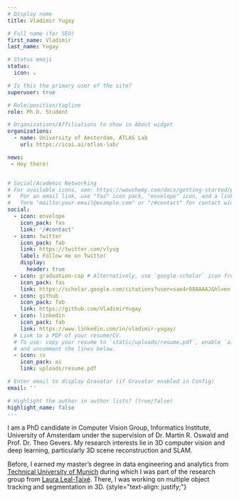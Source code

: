 ```yaml
---
# Display name
title: Vladimir Yugay

# Full name (for SEO)
first_name: Vladimir
last_name: Yugay

# Status emoji
status:
  icon: ☕️

# Is this the primary user of the site?
superuser: true

# Role/position/tagline
role: Ph.D. Student

# Organizations/Affiliations to show in About widget
organizations:
  - name: University of Amsterdam, ATLAS Lab
    url: https://icai.ai/atlas-lab/

news:
 - Hey there!


# Social/Academic Networking
# For available icons, see: https://wowchemy.com/docs/getting-started/page-builder/#icons
#   For an email link, use "fas" icon pack, "envelope" icon, and a link in the
#   form "mailto:your-email@example.com" or "/#contact" for contact widget.
social:
  - icon: envelope
    icon_pack: fas
    link: '/#contact'
  - icon: twitter
    icon_pack: fab
    link: https://twitter.com/vlyug
    label: Follow me on Twitter
    display:
      header: true
  - icon: graduation-cap # Alternatively, use `google-scholar` icon from `ai` icon pack
    icon_pack: fas
    link: https://scholar.google.com/citations?user=sae4r88AAAAJ&hl=en
  - icon: github
    icon_pack: fab
    link: https://github.com/VladimirYugay
  - icon: linkedin
    icon_pack: fab
    link: https://www.linkedin.com/in/vladimir-yugay/
  # Link to a PDF of your resume/CV.
  # To use: copy your resume to `static/uploads/resume.pdf`, enable `ai` icons in `params.yaml`,
  # and uncomment the lines below.
  - icon: cv
    icon_pack: ai
    link: uploads/resume.pdf

# Enter email to display Gravatar (if Gravatar enabled in Config)
email: ''

# Highlight the author in author lists? (true/false)
highlight_name: false
---
```


I am a PhD candidate in Computer Vision Group, Informatics Institute, University of Amsterdam under the supervision of Dr. Martin R. Oswald and Prof. Dr. Theo Gevers. My research interests lie in 3D computer vision and deep learning, particularly 3D scene reconstruction and SLAM. 

Before, I earned my master’s degree in data engineering and analytics from [Technical University of Munich](https://www.tum.de/en/) during which I was part of the research group from [Laura Leal-Taixé](https://dvl.in.tum.de/team/lealtaixe/). There, I was working on multiple object tracking and segmentation in 3D.
{style="text-align: justify;"}
